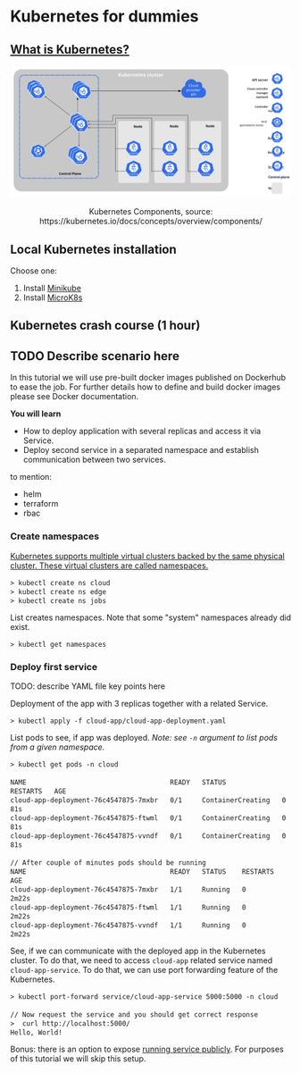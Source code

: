 # Kubernetes for dummies

## [What is Kubernetes?](https://kubernetes.io/docs/concepts/overview/what-is-kubernetes/)
![Kubernetes Components](components-of-kubernetes.svg)
<p align="center">
    Kubernetes Components, source: https://kubernetes.io/docs/concepts/overview/components/
</p>

## Local Kubernetes installation
Choose one:
1. Install [Minikube](https://minikube.sigs.k8s.io/docs/start/)
1. Install [MicroK8s](https://microk8s.io/)

## Kubernetes crash course (1 hour)

## TODO Describe scenario here
In this tutorial we will use pre-built docker images published on Dockerhub to ease the job. For further details how to define and build docker images please see Docker documentation.

**You will learn**
- How to deploy application with several replicas and access it via Service.
- Deploy second service in a separated namespace and establish communication between two services.


to mention:
- helm
- terraform
- rbac

### Create namespaces
[Kubernetes supports multiple virtual clusters backed by the same physical cluster. These virtual clusters are called namespaces.](https://kubernetes.io/docs/concepts/overview/working-with-objects/namespaces/)

```
> kubectl create ns cloud
> kubectl create ns edge
> kubectl create ns jobs
```

List creates namespaces. Note that some "system" namespaces already did exist.
```
> kubectl get namespaces
```

### Deploy first service

TODO: describe YAML file key points here

Deployment of the app with 3 replicas together with a related Service.
```
> kubectl apply -f cloud-app/cloud-app-deployment.yaml
```

List pods to see, if app was deployed. _Note: see `-n` argument to list pods from a given namespace._
```
> kubectl get pods -n cloud

NAME                                    READY   STATUS              RESTARTS   AGE
cloud-app-deployment-76c4547875-7mxbr   0/1     ContainerCreating   0          81s
cloud-app-deployment-76c4547875-ftwml   0/1     ContainerCreating   0          81s
cloud-app-deployment-76c4547875-vvndf   0/1     ContainerCreating   0          81s

// After couple of minutes pods should be running
NAME                                    READY   STATUS    RESTARTS   AGE
cloud-app-deployment-76c4547875-7mxbr   1/1     Running   0          2m22s
cloud-app-deployment-76c4547875-ftwml   1/1     Running   0          2m22s
cloud-app-deployment-76c4547875-vvndf   1/1     Running   0          2m22s
```

See, if we can communicate with the deployed app in the Kubernetes cluster. To do that, we need to access `cloud-app` related service named `cloud-app-service`. To do that, we can use port forwarding feature of the Kubernetes.
```
> kubectl port-forward service/cloud-app-service 5000:5000 -n cloud

// Now request the service and you should get correct response
>  curl http://localhost:5000/
Hello, World!
```

Bonus: there is an option to expose [running service publicly](https://kubernetes.io/docs/tutorials/kubernetes-basics/expose/expose-intro/). For purposes of this tutorial we will skip this setup.